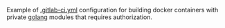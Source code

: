 Example of [.gitlab-ci.yml](https://docs.gitlab.com/ee/ci/yaml/gitlab_ci_yaml.html) configuration for building docker containers with private [golang](https://go.dev/) modules that requires authorization.

